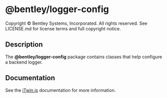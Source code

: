 # @bentley/logger-config

Copyright © Bentley Systems, Incorporated. All rights reserved. See LICENSE.md for license terms and full copyright notice.

## Description

The __@bentley/logger-config__ package contains classes that help configure a backend logger.

## Documentation

See the [iTwin.js](https://www.itwinjs.org) documentation for more information.
